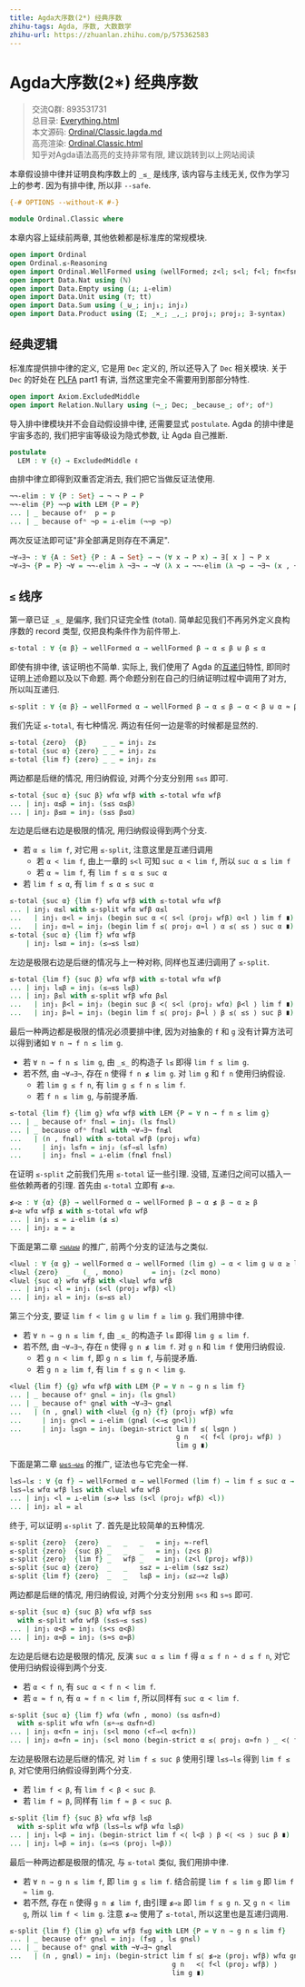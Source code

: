 ```yaml
---
title: Agda大序数(2*) 经典序数
zhihu-tags: Agda, 序数, 大数数学
zhihu-url: https://zhuanlan.zhihu.com/p/575362583
---
```


# Agda大序数(2*) 经典序数

> 交流Q群: 893531731  
> 总目录: [Everything.html](https://choukh.github.io/agda-lvo/Everything.html)  
> 本文源码: [Ordinal/Classic.lagda.md](https://github.com/choukh/agda-lvo/blob/main/src/Ordinal/Classic.lagda.md)  
> 高亮渲染: [Ordinal.Classic.html](https://choukh.github.io/agda-lvo/Ordinal.Classic.html)  
> 知乎对Agda语法高亮的支持非常有限, 建议跳转到以上网站阅读  

本章假设排中律并证明良构序数上的 `_≤_` 是线序, 该内容与主线无关, 仅作为学习上的参考. 因为有排中律, 所以非 `--safe`.

```agda
{-# OPTIONS --without-K #-}

module Ordinal.Classic where
```

本章内容上延续前两章, 其他依赖都是标准库的常规模块.

```agda
open import Ordinal
open Ordinal.≤-Reasoning
open import Ordinal.WellFormed using (wellFormed; z<l; s<l; f<l; fn<fsn)
open import Data.Nat using (ℕ)
open import Data.Empty using (⊥; ⊥-elim)
open import Data.Unit using (⊤; tt)
open import Data.Sum using (_⊎_; inj₁; inj₂)
open import Data.Product using (Σ; _×_; _,_; proj₁; proj₂; ∃-syntax)
```

## 经典逻辑

标准库提供排中律的定义, 它是用 `Dec` 定义的, 所以还导入了 `Dec` 相关模块. 关于 `Dec` 的好处在 [PLFA](https://agda-zh.github.io/PLFA-zh/) part1 有讲, 当然这里完全不需要用到那部分特性.

```agda
open import Axiom.ExcludedMiddle
open import Relation.Nullary using (¬_; Dec; _because_; ofʸ; ofⁿ)
```

导入排中律模块并不会自动假设排中律, 还需要显式 `postulate`. Agda 的排中律是宇宙多态的, 我们把宇宙等级设为隐式参数, 让 Agda 自己推断.

```agda
postulate
  LEM : ∀ {ℓ} → ExcludedMiddle ℓ
```

由排中律立即得到双重否定消去, 我们把它当做反证法使用.

```agda
¬¬-elim : ∀ {P : Set} → ¬ ¬ P → P
¬¬-elim {P} ¬¬p with LEM {P = P}
... | _ because ofʸ  p = p
... | _ because ofⁿ ¬p = ⊥-elim (¬¬p ¬p)
```

两次反证法即可证"非全部满足则存在不满足".

```agda
¬∀⇒∃¬ : ∀ {A : Set} {P : A → Set} → ¬ (∀ x → P x) → ∃[ x ] ¬ P x
¬∀⇒∃¬ {P = P} ¬∀ = ¬¬-elim λ ¬∃¬ → ¬∀ (λ x → ¬¬-elim (λ ¬p → ¬∃¬ (x , ¬p)))
```

## `≤` 线序

第一章已证 `_≤_` 是偏序, 我们只证完全性 (total). 简单起见我们不再另外定义良构序数的 record 类型, 仅把良构条件作为前件带上.

```agda
≤-total : ∀ {α β} → wellFormed α → wellFormed β → α ≤ β ⊎ β ≤ α
```

即使有排中律, 该证明也不简单. 实际上, 我们使用了 Agda 的[互递归](https://agda.readthedocs.io/en/v2.6.2.2/language/mutual-recursion.html)特性, 即同时证明上述命题以及以下命题. 两个命题分别在自己的归纳证明过程中调用了对方, 所以叫互递归.

```agda
≤-split : ∀ {α β} → wellFormed α → wellFormed β → α ≤ β → α < β ⊎ α ≈ β
```

我们先证 `≤-total`, 有七种情况. 两边有任何一边是零的时候都是显然的.

```agda
≤-total {zero}  {β}    _ _ = inj₁ z≤
≤-total {suc α} {zero} _ _ = inj₂ z≤
≤-total {lim f} {zero} _ _ = inj₂ z≤
```

两边都是后继的情况, 用归纳假设, 对两个分支分别用 `s≤s` 即可.

```agda
≤-total {suc α} {suc β} wfα wfβ with ≤-total wfα wfβ
... | inj₁ α≤β = inj₁ (s≤s α≤β)
... | inj₂ β≤α = inj₂ (s≤s β≤α)
```

左边是后继右边是极限的情况, 用归纳假设得到两个分支.

- 若 `α ≤ lim f`, 对它用 `≤-split`, 注意这里是互递归调用
  - 若 `α < lim f`, 由上一章的 `s<l` 可知 `suc α < lim f`, 所以 `suc α ≤ lim f`
  - 若 `α ≈ lim f`, 有 `lim f ≤ α ≤ suc α`
- 若 `lim f ≤ α`, 有 `lim f ≤ α ≤ suc α`

```agda
≤-total {suc α} {lim f} wfα wfβ with ≤-total wfα wfβ
... | inj₁ α≤l with ≤-split wfα wfβ α≤l
...   | inj₁ α<l = inj₁ (begin suc α <⟨ s<l (proj₂ wfβ) α<l ⟩ lim f ∎)
...   | inj₂ α≈l = inj₂ (begin lim f ≤⟨ proj₂ α≈l ⟩ α ≤⟨ ≤s ⟩ suc α ∎)
≤-total {suc α} {lim f} wfα wfβ
    | inj₂ l≤α = inj₂ (≤⇒≤s l≤α)
```

左边是极限右边是后继的情况与上一种对称, 同样也互递归调用了 `≤-split`.

```agda
≤-total {lim f} {suc β} wfα wfβ with ≤-total wfα wfβ
... | inj₁ l≤β = inj₁ (≤⇒≤s l≤β)
... | inj₂ β≤l with ≤-split wfβ wfα β≤l
...   | inj₁ β<l = inj₂ (begin suc β <⟨ s<l (proj₂ wfα) β<l ⟩ lim f ∎)
...   | inj₂ β≈l = inj₁ (begin lim f ≤⟨ proj₂ β≈l ⟩ β ≤⟨ ≤s ⟩ suc β ∎)
```

最后一种两边都是极限的情况必须要排中律, 因为对抽象的 `f` 和 `g` 没有计算方法可以得到诸如 `∀ n → f n ≤ lim g`.

- 若 `∀ n → f n ≤ lim g`, 由 `_≤_` 的构造子 `l≤` 即得 `lim f ≤ lim g`.
- 若不然, 由 `¬∀⇒∃¬`, 存在 `n` 使得 `f n ≰ lim g`. 对 `lim g` 和 `f n` 使用归纳假设.
  - 若 `lim g ≤ f n`, 有 `lim g ≤ f n ≤ lim f`.
  - 若 `f n ≤ lim g`, 与前提矛盾.

```agda
≤-total {lim f} {lim g} wfα wfβ with LEM {P = ∀ n → f n ≤ lim g}
... | _ because ofʸ fn≤l = inj₁ (l≤ fn≤l)
... | _ because ofⁿ fn≰l with ¬∀⇒∃¬ fn≰l
...   | (n , fn≰l) with ≤-total wfβ (proj₁ wfα)
...     | inj₁ l≤fn = inj₂ (≤f⇒≤l l≤fn)
...     | inj₂ fn≤l = ⊥-elim (fn≰l fn≤l)
```

在证明 `≤-split` 之前我们先用 `≤-total` 证一些引理. 没错, 互递归之间可以插入一些依赖两者的引理. 首先由 `≤-total` 立即有 `≰⇒≥`.

```agda
≰⇒≥ : ∀ {α} {β} → wellFormed α → wellFormed β → α ≰ β → α ≥ β
≰⇒≥ wfα wfβ ≰ with ≤-total wfα wfβ
... | inj₁ ≤ = ⊥-elim (≰ ≤)
... | inj₂ ≥ = ≥
```

下面是第二章 [`<ω⊎≥ω`](Ordinal.WellFormed.html#6406) 的推广, 前两个分支的证法与之类似.

```agda
<l⊎≥l : ∀ {α g} → wellFormed α → wellFormed (lim g) → α < lim g ⊎ α ≥ lim g
<l⊎≥l {zero}  _   (_ , mono)       = inj₁ (z<l mono)
<l⊎≥l {suc α} wfα wfβ with <l⊎≥l wfα wfβ
... | inj₁ <l = inj₁ (s<l (proj₂ wfβ) <l)
... | inj₂ ≥l = inj₂ (≤⇒≤s ≥l)
```

第三个分支, 要证 `lim f < lim g ⊎ lim f ≥ lim g`. 我们用排中律.

- 若 `∀ n → g n ≤ lim f`, 由 `_≤_` 的构造子 `l≤` 即得 `lim g ≤ lim f`.
- 若不然, 由 `¬∀⇒∃¬`, 存在 `n` 使得 `g n ≰ lim f`. 对 `g n` 和 `lim f` 使用归纳假设.
  - 若 `g n < lim f`, 即 `g n ≤ lim f`, 与前提矛盾.
  - 若 `g n ≥ lim f`, 有 `lim f ≤ g n < lim g`.

```agda
<l⊎≥l {lim f} {g} wfα wfβ with LEM {P = ∀ n → g n ≤ lim f}
... | _ because ofʸ gn≤l = inj₂ (l≤ gn≤l)
... | _ because ofⁿ gn≰l with ¬∀⇒∃¬ gn≰l
...   | (n , gn≰l) with <l⊎≥l {g n} {f} (proj₁ wfβ) wfα
...     | inj₁ gn<l = ⊥-elim (gn≰l (<⇒≤ gn<l))
...     | inj₂ l≤gn = inj₁ (begin-strict lim f ≤⟨ l≤gn ⟩
                                         g n   <⟨ f<l (proj₂ wfβ) ⟩
                                         lim g ∎)
```

下面是第二章 [`ω≤s⇒ω≤`](Ordinal.WellFormed.html#6733) 的推广, 证法也与它完全一样.

```agda
l≤s⇒l≤ : ∀ {α f} → wellFormed α → wellFormed (lim f) → lim f ≤ suc α → lim f ≤ α
l≤s⇒l≤ wfα wfβ l≤s with <l⊎≥l wfα wfβ
... | inj₁ <l = ⊥-elim (≤⇒≯ l≤s (s<l (proj₂ wfβ) <l))
... | inj₂ ≥l = ≥l
```

终于, 可以证明 `≤-split` 了. 首先是比较简单的五种情况.

```agda
≤-split {zero}  {zero}  _   _   _   = inj₂ ≈-refl
≤-split {zero}  {suc β} _   _   _   = inj₁ (z<s β)
≤-split {zero}  {lim f} _   wfβ _   = inj₁ (z<l (proj₂ wfβ))
≤-split {suc α} {zero}  _   _   s≤z = ⊥-elim (s≰z s≤z)
≤-split {lim f} {zero}  _   _   l≤β = inj₂ (≤z⇒≈z l≤β)
```

两边都是后继的情况, 用归纳假设, 对两个分支分别用 `s<s` 和 `s≈s` 即可.

```agda
≤-split {suc α} {suc β} wfα wfβ s≤s
  with ≤-split wfα wfβ (s≤s⇒≤ s≤s)
... | inj₁ α<β = inj₁ (s<s α<β)
... | inj₂ α≈β = inj₂ (s≈s α≈β)
```

左边是后继右边是极限的情况, 反演 `suc α ≤ lim f` 得 `α ≤ f n ∸ d ≤ f n`, 对它使用归纳假设得到两个分支.

- 若 `α < f n`, 有 `suc α < f n < lim f`.
- 若 `α ≈ f n`, 有 `α ≈ f n < lim f`, 所以同样有 `suc α < lim f`.

```agda
≤-split {suc α} {lim f} wfα (wfn , mono) (s≤ α≤fn∸d)
  with ≤-split wfα wfn (≤∸⇒≤ α≤fn∸d)
... | inj₁ α<fn = inj₁ (s<l mono (<f⇒<l α<fn))
... | inj₂ α≈fn = inj₁ (s<l mono (begin-strict α ≤⟨ proj₁ α≈fn ⟩ _ <⟨ f<l mono ⟩ lim f ∎))
```

左边是极限右边是后继的情况, 对 `lim f ≤ suc β` 使用引理 `l≤s⇒l≤` 得到 `lim f ≤ β`, 对它使用归纳假设得到两个分支.

- 若 `lim f < β`, 有 `lim f < β < suc β`.
- 若 `lim f ≈ β`, 同样有 `lim f ≈ β < suc β`.

```agda
≤-split {lim f} {suc β} wfα wfβ l≤β
  with ≤-split wfα wfβ (l≤s⇒l≤ wfβ wfα l≤β)
... | inj₁ l<β = inj₁ (begin-strict lim f <⟨ l<β ⟩ β <⟨ <s ⟩ suc β ∎)
... | inj₂ l≈β = inj₁ (≤⇒<s (proj₁ l≈β))
```

最后一种两边都是极限的情况, 与 `≤-total` 类似, 我们用排中律.

- 若 `∀ n → g n ≤ lim f`, 即 `lim g ≤ lim f`. 结合前提 `lim f ≤ lim g` 即 `lim f ≈ lim g`.
- 若不然, 存在 `n` 使得 `g n ≰ lim f`, 由引理 `≰⇒≥` 即 `lim f ≤ g n`. 又 `g n < lim g`, 所以 `lim f < lim g`. 注意 `≰⇒≥` 使用了 `≤-total`, 所以这里也是互递归调用.

```agda
≤-split {lim f} {lim g} wfα wfβ f≤g with LEM {P = ∀ n → g n ≤ lim f}
... | _ because ofʸ gn≤l = inj₂ (f≤g , l≤ gn≤l)
... | _ because ofⁿ gn≰l with ¬∀⇒∃¬ gn≰l
...   | (n , gn≰l) = inj₁ (begin-strict lim f ≤⟨ ≰⇒≥ (proj₁ wfβ) wfα gn≰l ⟩
                                        g n   <⟨ f<l (proj₂ wfβ) ⟩
                                        lim g ∎)
```
